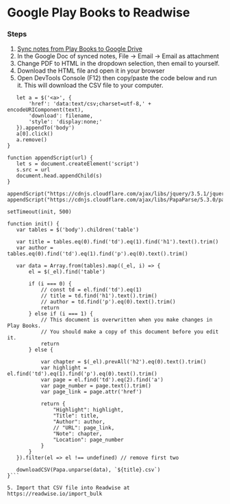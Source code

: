 # Google Play Books to Readwise

### Steps

1. [Sync notes from Play Books to Google Drive](https://www.cnet.com/how-to/sync-notes-from-play-books-to-google-drive/)
2. In the Google Doc of synced notes, File → Email → Email as attachment
3. Change PDF to HTML in the dropdown selection, then email to yourself.
4. Download the HTML file and open it in your browser
5. Open DevTools Console (F12) then copy/paste the code below and run it. This will download the CSV file to your computer.
 ```function downloadCSV(text, filename) {
    let a = $('<a>', {
        'href': 'data:text/csv;charset=utf-8,' + encodeURIComponent(text),
        'download': filename,
        'style': 'display:none;'
    }).appendTo('body')
    a[0].click()
    a.remove()
}

function appendScript(url) {
    let s = document.createElement('script')
    s.src = url
    document.head.appendChild(s)
}

appendScript("https://cdnjs.cloudflare.com/ajax/libs/jquery/3.5.1/jquery.min.js")
appendScript("https://cdnjs.cloudflare.com/ajax/libs/PapaParse/5.3.0/papaparse.min.js")

setTimeout(init, 500)

function init() {
    var tables = $('body').children('table')

    var title = tables.eq(0).find('td').eq(1).find('h1').text().trim()
    var author = tables.eq(0).find('td').eq(1).find('p').eq(0).text().trim()

    var data = Array.from(tables).map((_el, i) => {
        el = $(_el).find('table')

        if (i === 0) {
            // const td = el.find('td').eq(1)
            // title = td.find('h1').text().trim()
            // author = td.find('p').eq(0).text().trim()
            return
        } else if (i === 1) {
            // This document is overwritten when you make changes in Play Books. 
            // You should make a copy of this document before you edit it.
            return
        } else {

            var chapter = $(_el).prevAll('h2').eq(0).text().trim()
            var highlight = el.find('td').eq(1).find('p').eq(0).text().trim()
            var page = el.find('td').eq(2).find('a')
            var page_number = page.text().trim()
            var page_link = page.attr('href')

            return {
                "Highlight": highlight,
                "Title": title,
                "Author": author,
                // "URL": page_link,
                "Note": chapter,
                "Location": page_number
            }
        }
    }).filter(el => el !== undefined) // remove first two

    downloadCSV(Papa.unparse(data), `${title}.csv`)
}```

5. Import that CSV file into Readwise at https://readwise.io/import_bulk
